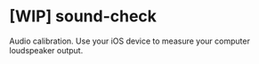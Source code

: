 # [WIP] sound-check
Audio calibration. Use your iOS device to measure your computer loudspeaker output.
